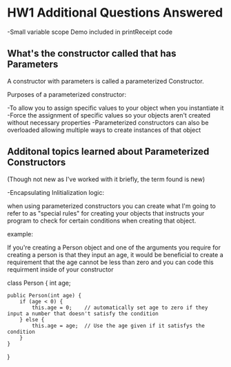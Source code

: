 # HW1 Additional Questions Answered

-Small variable scope Demo included in printReceipt code

## What's the constructor called that has Parameters
A constructor with parameters is called a parameterized Constructor. 

Purposes of a parameterized constructor:

-To allow you to assign specific values to your object when you instantiate it
-Force the assignment of specific values so your objects aren't created without necessary properties 
-Parameterized constructors can also be overloaded allowing multiple ways to create instances of that object

## Additonal topics learned about Parameterized Constructors

(Though not new as I've worked with it briefly, the term found is new)

-Encapsulating Inlitialization logic: 

when using parameterized constructors you can create what I'm going to refer to as "special rules" for creating your objects
that instructs your program to check for certain conditions when creating that object.

example: 

If you're creating a Person object and one of the arguments you require for creating a person is that they input an age, it would be beneficial to create
a requirement that the age cannot be less than zero and you can code this requirment inside of your constructor

class Person {
    int age;
    
    public Person(int age) {
        if (age < 0) {           
            this.age = 0;    // automatically set age to zero if they input a number that doesn't satisfy the condition
        } else {
            this.age = age;  // Use the age given if it satisfys the condition 
        }
    }
}
